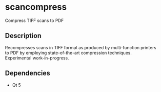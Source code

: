 # scancompress
Compress TIFF scans to PDF

## Description
Recompresses scans in TIFF format as produced by multi-function printers to PDF by employing state-of-the-art
compression techniques. Experimental work-in-progress.

## Dependencies
* Qt 5
